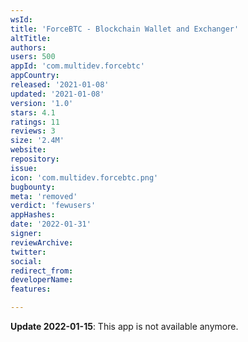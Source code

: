 ```yaml
---
wsId: 
title: 'ForceBTC - Blockchain Wallet and Exchanger'
altTitle: 
authors: 
users: 500
appId: 'com.multidev.forcebtc'
appCountry: 
released: '2021-01-08'
updated: '2021-01-08'
version: '1.0'
stars: 4.1
ratings: 11
reviews: 3
size: '2.4M'
website: 
repository: 
issue: 
icon: 'com.multidev.forcebtc.png'
bugbounty: 
meta: 'removed'
verdict: 'fewusers'
appHashes: 
date: '2022-01-31'
signer: 
reviewArchive: 
twitter: 
social: 
redirect_from: 
developerName: 
features: 

---
```


**Update 2022-01-15**: This app is not available anymore.
